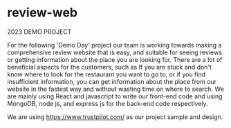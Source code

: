 # review-web
2023 DEMO PROJECT

For the following 'Demo Day' project our team is working towards making a comprehensive review website that is easy, and suitable for seeing reviews or getting information about the place you are looking for. There are a lot of beneficial aspects for the customers, such as If you are stuck and don't know where to look for the restaurant you want to go to, or if you find insufficient information, you can get information about the place from our website in the fastest way and without wasting time on where to search. We are mainly using React and javascript to write our front-end code and using MongoDB, node js, and express js for the back-end code respectively. 

We are using https://www.trustpilot.com/ as our project sample and design.
